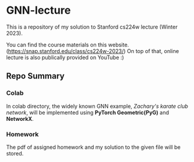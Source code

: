 # GNN-lecture

This is a repository of my solution to Stanford cs224w lecture (Winter 2023).


You can find the course materials on this website. (https://snap.stanford.edu/class/cs224w-2023/) On top of that, online lecture is also publically provided on YouTube :)

## Repo Summary
### Colab
In colab directory, the widely known GNN example, *Zachary's karate club network*, will be implemented using **PyTorch Geometric(PyG)** and **NetworkX**.

### Homework
The pdf of assigned homework and my solution to the given file will be stored.